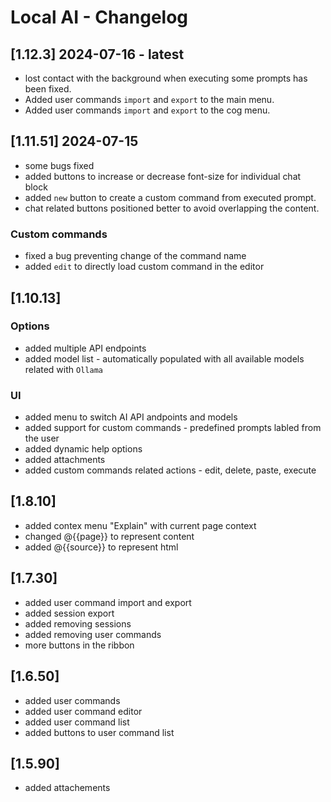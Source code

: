 # Local AI - Changelog

## [1.12.3] 2024-07-16 - latest
* lost contact with the background when executing some prompts has been fixed.
* Added user commands `import` and `export` to the main menu.
* Added user commands `import` and `export` to the cog menu.

## [1.11.51] 2024-07-15
* some bugs fixed
* added buttons to increase or decrease font-size for individual chat block
* added `new` button to create a custom command from executed prompt.
* chat related buttons positioned better to avoid overlapping the content.

### Custom commands
* fixed a bug preventing change of the command name
* added `edit` to directly load custom command in the editor

## [1.10.13]

### Options
* added multiple API endpoints
* added model list - automatically populated with all available models related with `Ollama`

### UI
* added menu to switch AI API andpoints and models
* added support for custom commands - predefined prompts labled from the user
* added dynamic help options
* added attachments
* added custom commands related actions - edit, delete, paste, execute


## [1.8.10]

* added contex menu "Explain" with current page context
* changed @{{page}} to represent content
* added @{{source}} to represent html

## [1.7.30]

* added user command import and export
* added session export
* added removing sessions
* added removing user commands
* more buttons in the ribbon


## [1.6.50]

* added user commands
* added user command editor
* added user command list
* added buttons to user command list

## [1.5.90]

* added attachements
